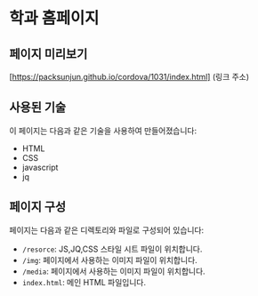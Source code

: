 # 학과 홈페이지

## 페이지 미리보기

[https://packsunjun.github.io/cordova/1031/index.html] (링크 주소)

## 사용된 기술

이 페이지는 다음과 같은 기술을 사용하여 만들어졌습니다:
- HTML
- CSS
- javascript
- jq

## 페이지 구성

페이지는 다음과 같은 디렉토리와 파일로 구성되어 있습니다:

- `/resorce`: JS,JQ,CSS 스타일 시트 파일이 위치합니다.
- `/img`: 페이지에서 사용하는 이미지 파일이 위치합니다.
- `/media`: 페이지에서 사용하는 이미지 파일이 위치합니다.
- `index.html`: 메인 HTML 파일입니다.
